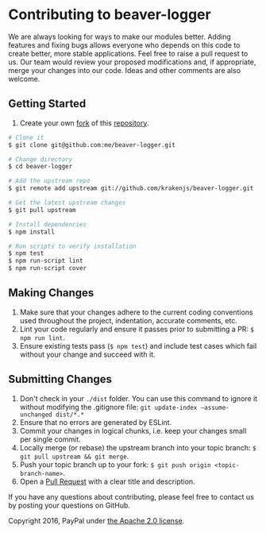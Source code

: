 # Contributing to beaver-logger

We are always looking for ways to make our modules better. Adding features and fixing bugs allows everyone who depends
on this code to create better, more stable applications.
Feel free to raise a pull request to us. Our team would review your proposed modifications and, if appropriate, merge
your changes into our code. Ideas and other comments are also welcome.

## Getting Started

1. Create your own [fork](https://help.github.com/articles/fork-a-repo) of this [repository](../../fork).

```bash
# Clone it
$ git clone git@github.com:me/beaver-logger.git

# Change directory
$ cd beaver-logger

# Add the upstream repo
$ git remote add upstream git://github.com/krakenjs/beaver-logger.git

# Get the latest upstream changes
$ git pull upstream

# Install dependencies
$ npm install

# Run scripts to verify installation
$ npm test
$ npm run-script lint
$ npm run-script cover
```

## Making Changes

1. Make sure that your changes adhere to the current coding conventions used throughout the project, indentation, accurate comments, etc.
2. Lint your code regularly and ensure it passes prior to submitting a PR:
   `$ npm run lint`.
3. Ensure existing tests pass (`$ npm test`) and include test cases which fail without your change and succeed with it.

## Submitting Changes

1. Don't check in your `./dist` folder. You can use this command to ignore it without modifying the .gitignore file: `git update-index —assume-unchanged dist/*.*`
2. Ensure that no errors are generated by ESLint.
3. Commit your changes in logical chunks, i.e. keep your changes small per single commit.
4. Locally merge (or rebase) the upstream branch into your topic branch: `$ git pull upstream && git merge`.
5. Push your topic branch up to your fork: `$ git push origin <topic-branch-name>`.
6. Open a [Pull Request](https://help.github.com/articles/using-pull-requests) with a clear title and description.

If you have any questions about contributing, please feel free to contact us by posting your questions on GitHub.

Copyright 2016, PayPal under [the Apache 2.0 license](LICENSE.txt).
